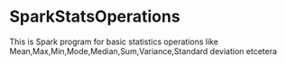 # SparkStatsOperations
This is Spark program for basic statistics operations like Mean,Max,Min,Mode,Median,Sum,Variance,Standard deviation etcetera
